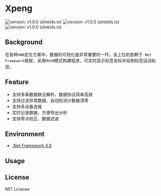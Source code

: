 # Xpeng

![version: v1.0.0 (shields.io)](https://img.shields.io/badge/version-v1.0.0-green) ![version: v1.0.0 (shields.io)](https://img.shields.io/badge/framework-v4.8-orange)  ![version: v1.0.0 (shields.io)](https://img.shields.io/badge/License-MIT-blue)



## Background

在各种`UWB`定位方案中，数据的可视化是非常重要的一环。该上位机依赖于`.Net Framework`框架，采用`MVVM`模式构建程序，可实时显示标签坐标并绘制标签运动轨迹。



## Feature

- 支持多条数据联合解析，数据协议简单高效
- 支持过滤异常数据、自动检测计数器清零
- 支持多设备连接
- 实时记录数据，方便导出分析
- 支持零点校正、数据滤波



## Environment

- [.Net Framework 4.8](https://dotnet.microsoft.com/zh-cn/download/dotnet-framework/thank-you/net48-web-installer)



## Usage





## License

MIT License
      